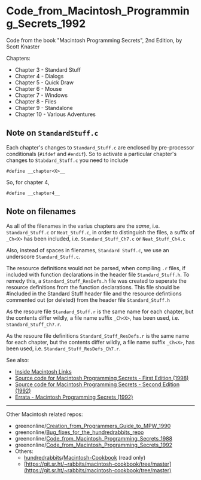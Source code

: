 # Code_from_Macintosh_Programming_Secrets_1992
Code from the book "Macintosh Programming Secrets", 2nd Edition, by Scott Knaster

Chapters:
- Chapter 3 - Standard Stuff
- Chapter 4 - Dialogs
- Chapter 5 - Quick Draw
- Chapter 6 - Mouse
- Chapter 7 - Windows
- Chapter 8 - Files
- Chapter 9 - Standalone
- Chapter 10 - Various Adventures

## Note on `StandardStuff.c`

Each chapter's changes to `Standard_Stuff.c` are enclosed by pre-processor conditionals (`#ifdef` and `#endif`). So to activate a particular chapter's changes to `Stabdard_Stuff.c` you need to include

```none
#define __chapter<X>__
```
So, for chapter 4,
```none
#define __chapter4__
```

## Note on filenames

As all of the filenames in the varius chapters are the *same*, i.e. `Standard_Stuff.c` or `Neat_Stuff.c`, in order to distinguish the files, a suffix of `_Ch<X>` has been included, i.e. `Standard_Stuff_Ch7.c` or `Neat_Stuff_Ch4.c`

Also, instead of spaces in filenames, `Standard Stuff.c`, we use an underscore `Standard_Stuff.c`.

The resource definitions would not be parsed, when compiling `.r` files, if included with function declarations in the header file `Standard_Stuff.h`. To remedy this, a `Standard_Stuff_ResDefs.h` file was created to seperate the resource definitions from the function declarations. This file should be #included in the Standard Stuff header file and the resource defintiions commented out (or deleted) from the header file `Standard_Stuff.h`

As the resoure file `Standard_Stuff.r` is the same name for each chapter, but the contents differ wildly, a file name suffix `_Ch<X>`, has been used, i.e. `Standard_Stuff_Ch7.r`.

As the resoure file definitions `Standard_Stuff_ResDefs.r` is the same name for each chapter, but the contents differ wildly, a file name suffix `_Ch<X>`, has been used, i.e. `Standard_Stuff_ResDefs_Ch7.r`.




See also:

- [Inside Macintosh Links](https://gr33nonline.wordpress.com/2024/04/24/inside-macintosh-links/)
- [Source code for Macintosh Programming Secrets - First Edition (1998)](https://gr33nonline.wordpress.com/2024/04/28/source-code-for-macintosh-programming-secrets-first-edition-1988/)
- [Source code for Macintosh Programming Secrets - Second Edition (1992)](https://gr33nonline.wordpress.com/2024/04/28/source-code-for-macintosh-programming-secrets-second-edition-1992/)
- [Errata - Macintosh Programming Secrets (1992)](https://gr33nonline.wordpress.com/2024/04/29/errata-macintosh-programming-secrets-1992/)
  
---

Other Macintosh related repos:

- greenonline/[Creation_from_Programmers_Guide_to_MPW_1990](https://github.com/greenonline/Creation_from_Programmers_Guide_to_MPW_1990)
- greenonline/[Bug_fixes_for_the_hundredrabbits_repo](https://github.com/greenonline/Bug_fixes_for_the_hundredrabbits_repo)
- greenonline/[Code_from_Macintosh_Programming_Secrets_1988](https://github.com/greenonline/Code_from_Macintosh_Programming_Secrets_1988)
- greenonline/[Code_from_Macintosh_Programming_Secrets_1992]()
- Others:
  - [hundredrabbits](https://github.com/hundredrabbits)/[Macintosh-Cookbook](https://github.com/hundredrabbits/Macintosh-Cookbook) (read only)
  - [https://git.sr.ht/~rabbits/macintosh-cookbook/tree/master](https://git.sr.ht/~rabbits/macintosh-cookbook/tree/master)
